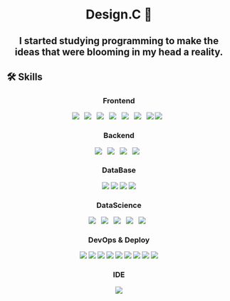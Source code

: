 <h1 align="center"> Design.C 👋 </h1>
<h2 align="center">I started studying programming to make the ideas that were blooming in my head a reality.</h2>

<h2> 🛠 Skills </h2>
<h3 align="center"> Frontend </h3>
<p align="center">
<img src="https://img.shields.io/badge/HTML5-E34F26?style=flat-square&logo=HTML5&logoColor=white"/></a> &nbsp
<img src="https://img.shields.io/badge/CSS3-1572B6?style=flat-square&logo=CSS3&logoColor=white"/></a> &nbsp
<img src="https://img.shields.io/badge/JavaScript-F7DF1E?style=flat-square&logo=JavaScript&logoColor=white"/></a> &nbsp
<img src="https://img.shields.io/badge/React-61DAFB?style=flat-square&logo=React&logoColor=black"/></a> &nbsp
<img src="https://img.shields.io/badge/Redux-764ABC?style=flat&logo=Redux&logoColor=white" />  &nbsp
<img src="https://img.shields.io/badge/Next.js-000000?style=flat-square&logo=Next.js&logoColor=white"/></a> &nbsp 
<img src="https://img.shields.io/badge/ApolloGraphQL-311C87?style=flat-square&logo=ApolloGraphQL&logoColor=white"/></a>
<img src="https://img.shields.io/badge/Jest-C21325?style=flat-square&logo=Jest&logoColor=white"/></a> &nbsp
</p>

<h3 align="center"> Backend </h3>
<p align="center">
<img src="https://img.shields.io/badge/Node.js-339933?style=flat-square&logo=Node.js&logoColor=white"/></a> &nbsp
<img src="https://img.shields.io/badge/Express-000000?style=flat-square&logo=Express&logoColor=white"/></a> &nbsp
<img src="https://img.shields.io/badge/NestJs-E0234E?style=flat-square&logo=NestJs&logoColor=white"/></a> &nbsp
<img src="https://img.shields.io/badge/GraphQL-E10098?style=flat-square&logo=GraphQL&logoColor=white"/></a> &nbsp
</p>

<h3 align="center"> DataBase </h3>
<p align="center">
<img src="https://img.shields.io/badge/MySQL-4479A1?style=flat&logo=MySQL&logoColor=white" />
<img src="https://img.shields.io/badge/MariaDB-003545?style=flat&logo=MariaDB&logoColor=white" />
<img src="https://img.shields.io/badge/PostgreSQL-4479A1?style=flat&logo=PostgreSQL&logoColor=white" />
<img src="https://img.shields.io/badge/MongoDB-47A248?style=flat&logo=MongoDB&logoColor=white" />
</p>

<h3 align="center"> DataScience </h3>
<p align="center">
<img src="https://img.shields.io/badge/Python-3776AB?style=flat-square&logo=Python&logoColor=white"/></a> &nbsp
<img src="https://img.shields.io/badge/scikitlearn-F7931E?style=flat-square&logo=scikitlearn&logoColor=black"/></a> &nbsp
<img src="https://img.shields.io/badge/Tensorflow-FF6F00?style=flat-square&logo=Tensorflow&logoColor=black"/></a> &nbsp
<img src="https://img.shields.io/badge/ApacheHadoop-66CCFF?style=flat-square&logo=ApacheHadoop&logoColor=black"/></a> &nbsp
<img src="https://img.shields.io/badge/ApacheSpark-E25A1C?style=flat-square&logo=ApacheSpark&logoColor=black"/></a> &nbsp
</p>

<h3 align="center"> DevOps & Deploy </h3>
<p align="center">
<img src="https://img.shields.io/badge/Git-F05032?style=flat&logo=Git&logoColor=white" />
<img src="https://img.shields.io/badge/Github%20Actions-2088FF?style=flat&logo=Github%20Actions&logoColor=white" />
<img src="https://img.shields.io/badge/Docker-2496ED?style=flat&logo=Docker&logoColor=white" />
<img src="https://img.shields.io/badge/Kubernetes-326CE5?style=flat&logo=Kubernetes&logoColor=white" />
<img src="https://img.shields.io/badge/Nginx-009639?style=flat&logo=Nginx&logoColor=white" />
<img src="https://img.shields.io/badge/Amazon%20AWS-232F3E?style=flat&logo=Amazon%20AWS&logoColor=white" />
<img src="https://img.shields.io/badge/Amazon%20S3-569A31?style=flat&logo=Amazon%20S3&logoColor=white" />
<img src="https://img.shields.io/badge/Heroku-430098?style=flat&logo=Heroku&logoColor=white" />
<img src="https://img.shields.io/badge/Netlify-00C7B7?style=flat&logo=Netlify&logoColor=white" />
</p>


<h3 align="center"> IDE </h3>
<p align="center">
<img src="https://img.shields.io/badge/Visual%20Studio%20Code-007ACC?style=flat&logo=Visual%20Studio%20Code&logoColor=white" />
</p>
